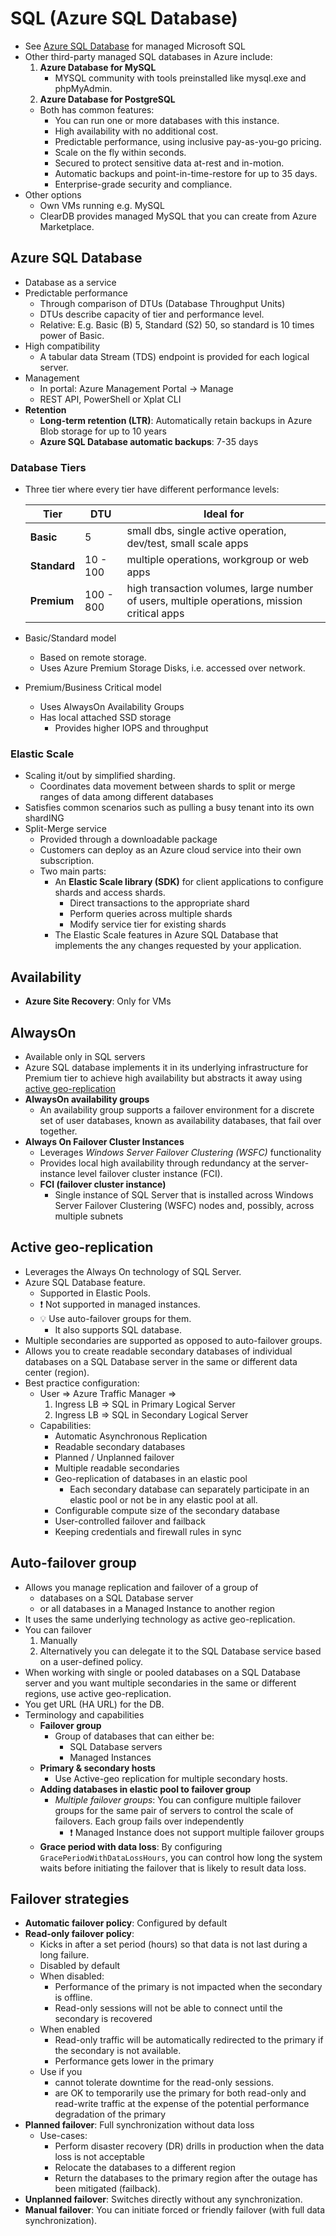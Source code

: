 # SQL (Azure SQL Database)

- See [Azure SQL Database](./3.2.%20SQL%20(Azure%20SQL%20Database).md) for managed Microsoft SQL
- Other third-party managed SQL databases in Azure include:
  1. **Azure Database for MySQL**
     - MYSQL community with tools preinstalled like mysql.exe and phpMyAdmin.
  2. **Azure Database for PostgreSQL**
  - Both has common features:
    - You can run one or more databases with this instance.
    - High availability with no additional cost.
    - Predictable performance, using inclusive pay-as-you-go pricing.
    - Scale on the fly within seconds.
    - Secured to protect sensitive data at-rest and in-motion.
    - Automatic backups and point-in-time-restore for up to 35 days.
    - Enterprise-grade security and compliance.
- Other options
  - Own VMs running e.g. MySQL
  - ClearDB provides managed MySQL that you can create from Azure Marketplace.

## Azure SQL Database

- Database as a service
- Predictable performance
  - Through comparison of DTUs (Database Throughput Units)
  - DTUs describe capacity of tier and performance level.
  - Relative: E.g. Basic (B) 5, Standard (S2) 50, so standard is 10 times power of Basic.
- High compatibility
  - A tabular data Stream (TDS) endpoint is provided for each logical server.
- Management
  - In portal: Azure Management Portal -> Manage
  - REST API, PowerShell or Xplat CLI
- **Retention**
  - **Long-term retention (LTR)**: Automatically retain backups in Azure Blob storage for up to 10 years
  - **Azure SQL Database automatic backups**: 7-35 days

### Database Tiers

- Three tier where every tier have different performance levels:

  | Tier | DTU | Ideal for |
  | ---- | --- | --------- |
  | **Basic** | 5 | small dbs, single active operation, dev/test, small scale apps |
  | **Standard** | 10 - 100 | multiple operations, workgroup or web apps |
  | **Premium** | 100 - 800 | high transaction volumes, large number of users, multiple operations, mission critical apps |

- Basic/Standard model
  - Based on remote storage.
  - Uses Azure Premium Storage Disks, i.e. accessed over network.
- Premium/Business Critical model
  - Uses AlwaysOn Availability Groups
  - Has local attached SSD storage
    - Provides higher IOPS and throughput

### Elastic Scale

- Scaling it/out by simplified sharding.
  - Coordinates data movement between shards to split or merge ranges of data among different databases
- Satisfies common scenarios such as pulling a busy tenant into its own shardING
- Split-Merge service
  - Provided through a downloadable package
  - Customers can deploy as an Azure cloud service into their own subscription.
  - Two main parts:
    - An **Elastic Scale library (SDK)** for client applications to configure shards and access shards.
      - Direct transactions to the appropriate shard
      - Perform queries across multiple shards
      - Modify service tier for existing shards
    - The Elastic Scale features in Azure SQL Database that implements the any changes requested by your application.

## Availability

- **Azure Site Recovery**: Only for VMs

## AlwaysOn

- Available only in SQL servers
- Azure SQL database implements it in its underlying infrastructure for Premium tier to achieve high availability but abstracts it away using [active geo-replication](#active-geo-replication)
- **AlwaysOn availability groups**
  - An availability group supports a failover environment for a discrete set of user databases, known as availability databases, that fail over together.
- **Always On Failover Cluster Instances**
  - Leverages *Windows Server Failover Clustering (WSFC)* functionality
  - Provides local high availability through redundancy at the server-instance level failover cluster instance (FCI).
  - **FCI (failover cluster instance)**
    - Single instance of SQL Server that is installed across Windows Server Failover Clustering (WSFC) nodes and, possibly, across multiple subnets

## Active geo-replication

- Leverages the Always On technology of SQL Server.
- Azure SQL Database feature.
  - Supported in Elastic Pools.
  - ❗ Not supported in managed instances.
  - 💡 Use auto-failover groups for them.
    - It also supports SQL database.
- Multiple secondaries are supported as opposed to auto-failover groups.
- Allows you to create readable secondary databases of individual databases on a SQL Database server in the same or different data center (region).
- Best practice configuration:
  - User => Azure Traffic Manager =>
    1. Ingress LB => SQL in Primary Logical Server
    2. Ingress LB => SQL in Secondary Logical Server
  - Capabilities:
    - Automatic Asynchronous Replication
    - Readable secondary databases
    - Planned / Unplanned failover
    - Multiple readable secondaries
    - Geo-replication of databases in an elastic pool
      - Each secondary database can separately participate in an elastic pool or not be in any elastic pool at all.
    - Configurable compute size of the secondary database
    - User-controlled failover and failback
    - Keeping credentials and firewall rules in sync

## Auto-failover group

- Allows you manage replication and failover of a group of
  - databases on a SQL Database server
  - or all databases in a Managed Instance to another region
- It uses the same underlying technology as active geo-replication.
- You can failover
  1. Manually
  2. Alternatively  you can delegate it to the SQL Database service based on a user-defined policy.
- When working with single or pooled databases on a SQL Database server and you want multiple secondaries in the same or different regions, use active geo-replication.
- You get URL (HA URL) for the DB.
- Terminology and capabilities
  - **Failover group**
    - Group of databases that can either be:
      - SQL Database servers
      - Managed Instances
  - **Primary & secondary hosts**
    - Use Active-geo replication for multiple secondary hosts.
  - **Adding databases in elastic pool to failover group**
    - *Multiple failover groups*: You can configure multiple failover groups for the same pair of servers to control the scale of failovers. Each group fails over independently
      - ❗ Managed Instance does not support multiple failover groups
  - **Grace period with data loss**: By configuring `GracePeriodWithDataLossHours`, you can control how long the system waits before initiating the failover that is likely to result data loss.

## Failover strategies

- **Automatic failover policy**: Configured by default
- **Read-only failover policy**:
  - Kicks in after a set period (hours) so that data is not last during a long failure.
  - Disabled by default
  - When disabled:
    - Performance of the primary is not impacted when the secondary is offline.
    - Read-only sessions will not be able to connect until the secondary is recovered
  - When enabled
    - Read-only traffic will be automatically redirected to the primary if the secondary is not available.
    - Performance gets lower in the primary
  - Use if you
    - cannot tolerate downtime for the read-only sessions.
    - are OK to temporarily use the primary for both read-only and read-write traffic at the expense of the potential performance degradation of the primary
- **Planned failover**: Full synchronization without data loss
  - Use-cases:
    - Perform disaster recovery (DR) drills in production when the data loss is not acceptable
    - Relocate the databases to a different region
    - Return the databases to the primary region after the outage has been mitigated (failback).
- **Unplanned failover**: Switches directly without any synchronization.
- **Manual failover**: You can initiate forced or friendly failover (with full data synchronization).
